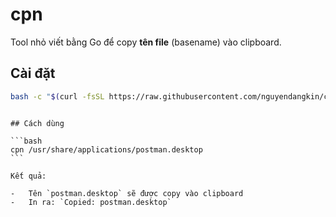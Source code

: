 # cpn

Tool nhỏ viết bằng Go để copy **tên file** (basename) vào clipboard.

## Cài đặt

```bash
bash -c "$(curl -fsSL https://raw.githubusercontent.com/nguyendangkin/cpn/main/install.sh)"
```

````

## Cách dùng

```bash
cpn /usr/share/applications/postman.desktop
```

Kết quả:

-   Tên `postman.desktop` sẽ được copy vào clipboard
-   In ra: `Copied: postman.desktop`
````
